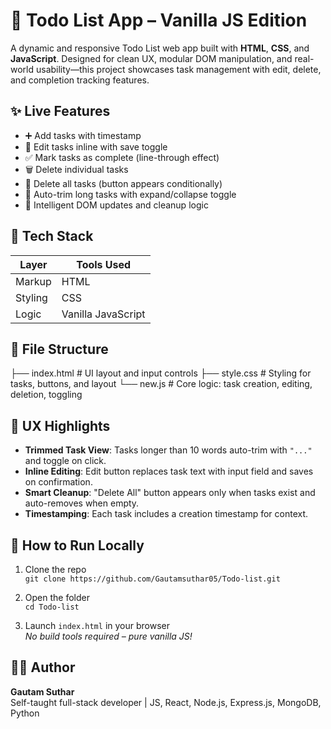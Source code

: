 # 🧠 Todo List App – Vanilla JS Edition

A dynamic and responsive Todo List web app built with **HTML**, **CSS**, and **JavaScript**. Designed for clean UX, modular DOM manipulation, and real-world usability—this project showcases task management with edit, delete, and completion tracking features.

## ✨ Live Features

- ➕ Add tasks with timestamp
- 📝 Edit tasks inline with save toggle
- ✅ Mark tasks as complete (line-through effect)
- 🗑️ Delete individual tasks
- 🚮 Delete all tasks (button appears conditionally)
- 📏 Auto-trim long tasks with expand/collapse toggle
- 🧠 Intelligent DOM updates and cleanup logic

## 🧱 Tech Stack

| Layer       | Tools Used         |
|-------------|--------------------|
| Markup      | HTML               |
| Styling     | CSS                |
| Logic       | Vanilla JavaScript |

## 📁 File Structure
├── index.html       # UI layout and input controls
├── style.css        # Styling for tasks, buttons, and layout
└── new.js           # Core logic: task creation, editing, deletion, toggling


## 🧠 UX Highlights

- **Trimmed Task View**: Tasks longer than 10 words auto-trim with `"..."` and toggle on click.
- **Inline Editing**: Edit button replaces task text with input field and saves on confirmation.
- **Smart Cleanup**: "Delete All" button appears only when tasks exist and auto-removes when empty.
- **Timestamping**: Each task includes a creation timestamp for context.

## 🚀 How to Run Locally

1. Clone the repo  
   `git clone https://github.com/Gautamsuthar05/Todo-list.git`

2. Open the folder  
   `cd Todo-list`

3. Launch `index.html` in your browser  
   _No build tools required – pure vanilla JS!_

## 🙋‍♂️ Author

**Gautam Suthar**  
Self-taught full-stack developer | JS, React, Node.js, Express.js, MongoDB, Python



